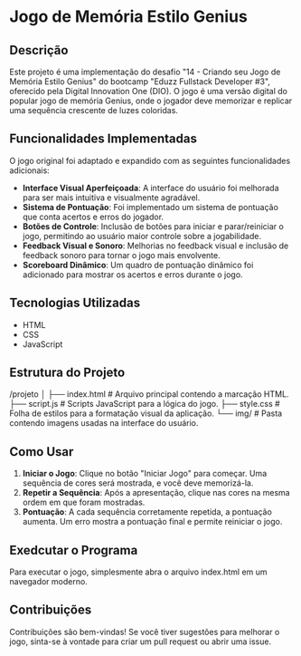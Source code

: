 # Jogo de Memória Estilo Genius

## Descrição

Este projeto é uma implementação do desafio "14 - Criando seu Jogo de Memória Estilo Genius" do bootcamp "Eduzz Fullstack Developer #3", oferecido pela Digital Innovation One (DIO). O jogo é uma versão digital do popular jogo de memória Genius, onde o jogador deve memorizar e replicar uma sequência crescente de luzes coloridas.

## Funcionalidades Implementadas

O jogo original foi adaptado e expandido com as seguintes funcionalidades adicionais:

- **Interface Visual Aperfeiçoada**: A interface do usuário foi melhorada para ser mais intuitiva e visualmente agradável.
- **Sistema de Pontuação**: Foi implementado um sistema de pontuação que conta acertos e erros do jogador.
- **Botões de Controle**: Inclusão de botões para iniciar e parar/reiniciar o jogo, permitindo ao usuário maior controle sobre a jogabilidade.
- **Feedback Visual e Sonoro**: Melhorias no feedback visual e inclusão de feedback sonoro para tornar o jogo mais envolvente.
- **Scoreboard Dinâmico**: Um quadro de pontuação dinâmico foi adicionado para mostrar os acertos e erros durante o jogo.

## Tecnologias Utilizadas

- HTML
- CSS
- JavaScript

## Estrutura do Projeto

/projeto │ ├── index.html # Arquivo principal contendo a marcação HTML. ├── script.js # Scripts JavaScript para a lógica do jogo. ├── style.css # Folha de estilos para a formatação visual da aplicação. └── img/ # Pasta contendo imagens usadas na interface do usuário.

## Como Usar

1. **Iniciar o Jogo**: Clique no botão "Iniciar Jogo" para começar. Uma sequência de cores será mostrada, e você deve memorizá-la.
2. **Repetir a Sequência**: Após a apresentação, clique nas cores na mesma ordem em que foram mostradas.
3. **Pontuação**: A cada sequência corretamente repetida, a pontuação aumenta. Um erro mostra a pontuação final e permite reiniciar o jogo.

## Exedcutar o Programa

Para executar o jogo, simplesmente abra o arquivo index.html em um navegador moderno.

## Contribuições

Contribuições são bem-vindas! Se você tiver sugestões para melhorar o jogo, sinta-se à vontade para criar um pull request ou abrir uma issue.
